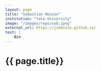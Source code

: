 ```yaml
---
layout: page
title: "Sebastian Monzon"
institution: "Yale University"
image: "/images/reps/seb.jpeg"
external_url: https://jsmonzon.github.io/ 
text: |
    Bio
---
```



<h1> {{ page.title}} </h1>